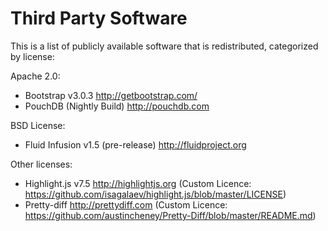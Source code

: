 Third Party Software
====================

This is a list of publicly available software that is redistributed, categorized by license:

Apache 2.0:
* Bootstrap v3.0.3 http://getbootstrap.com/
* PouchDB (Nightly Build) http://pouchdb.com

BSD License:
* Fluid Infusion v1.5 (pre-release) http://fluidproject.org

Other licenses:
* Highlight.js v7.5 http://highlightjs.org (Custom Licence: https://github.com/isagalaev/highlight.js/blob/master/LICENSE)
* Pretty-diff http://prettydiff.com (Custom Licence: https://github.com/austincheney/Pretty-Diff/blob/master/README.md)
